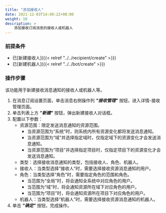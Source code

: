 ```yaml
---
title: "添加接收人"
date: 2021-12-03T14:49:22+08:00
weight: 10
description: >
    添加接收订阅消息的接收人或机器人
---
```


### 前提条件

- 已[新建接收人]({{< relref "../../recipient/create" >}})
- 已[新建机器人]({{< relref "../../bot/create" >}})

### 操作步骤

该功能用于新建接收消息通知的接收人或机器人等。

1. 在消息订阅设置页面，单击消息右侧操作列 **_"接收管理"_** 按钮，进入详情-接收管理页面。
2. 单击列表上方 **_"新建"_** 按钮，弹出新建接收人对话框。
3. 配置以下参数：
    - 资源范围：限定发送消息通知的资源范围。
        - 当资源范围为“系统”时，则系统内所有资源变化都将发送消息通知。
        - 当资源范围为“域”并选择指定域时，仅指定域下的资源变化才会发送消息通知。
        - 当资源范围为“项目”并选择指定项目时，仅指定项目下的资源变化才会发送消息通知。
    - 类型：选择接收消息通知的类型，包括接收人、角色、机器人。
    - 接收人：当类型选择“接收人”时，需要选择接收资源消息通知的用户。
    - 角色：当类型选择“角色”时，需要指定角色的范围和角色。
        - 当范围为“全局”时，将会通知全系统中对应角色的用户。
        - 当范围为“域”时，将会通知资源所在域下对应角色的用户。
        - 当范围为“项目”时，将会通知资源所在项目下对应角色的用户。
    - 机器人：当类型选择“机器人”时，需要选择接收资源消息通知的机器人。
4. 单击 **_"确定"_** 按钮，完成操作。